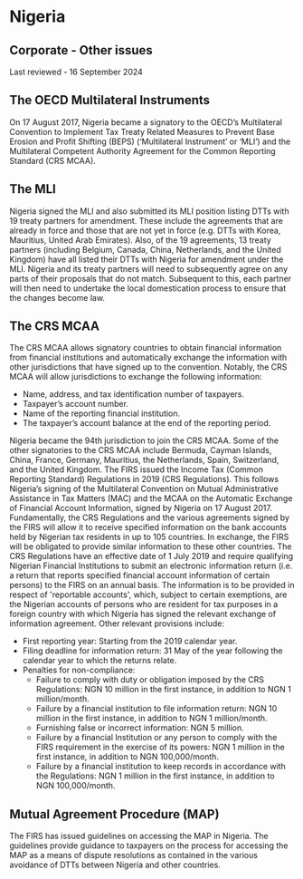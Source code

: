 # Nigeria
## Corporate - Other issues
Last reviewed - 16 September 2024
## The OECD Multilateral Instruments
On 17 August 2017, Nigeria became a signatory to the OECD’s Multilateral Convention to Implement Tax Treaty Related Measures to Prevent Base Erosion and Profit Shifting (BEPS) (‘Multilateral Instrument’ or ‘MLI’) and the Multilateral Competent Authority Agreement for the Common Reporting Standard (CRS MCAA).
## The MLI
Nigeria signed the MLI and also submitted its MLI position listing DTTs with 19 treaty partners for amendment. These include the agreements that are already in force and those that are not yet in force (e.g. DTTs with Korea, Mauritius, United Arab Emirates). Also, of the 19 agreements, 13 treaty partners (including Belgium, Canada, China, Netherlands, and the United Kingdom) have all listed their DTTs with Nigeria for amendment under the MLI. Nigeria and its treaty partners will need to subsequently agree on any parts of their proposals that do not match. Subsequent to this, each partner will then need to undertake the local domestication process to ensure that the changes become law.
## The CRS MCAA
The CRS MCAA allows signatory countries to obtain financial information from financial institutions and automatically exchange the information with other jurisdictions that have signed up to the convention. Notably, the CRS MCAA will allow jurisdictions to exchange the following information:
  * Name, address, and tax identification number of taxpayers.
  * Taxpayer’s account number.
  * Name of the reporting financial institution.
  * The taxpayer’s account balance at the end of the reporting period.


Nigeria became the 94th jurisdiction to join the CRS MCAA. Some of the other signatories to the CRS MCAA include Bermuda, Cayman Islands, China, France, Germany, Mauritius, the Netherlands, Spain, Switzerland, and the United Kingdom.
The FIRS issued the Income Tax (Common Reporting Standard) Regulations in 2019 (CRS Regulations).
This follows Nigeria’s signing of the Multilateral Convention on Mutual Administrative Assistance in Tax Matters (MAC) and the MCAA on the Automatic Exchange of Financial Account Information, signed by Nigeria on 17 August 2017.
Fundamentally, the CRS Regulations and the various agreements signed by the FIRS will allow it to receive specified information on the bank accounts held by Nigerian tax residents in up to 105 countries. In exchange, the FIRS will be obligated to provide similar information to these other countries. 
The CRS Regulations have an effective date of 1 July 2019 and require qualifying Nigerian Financial Institutions to submit an electronic information return (i.e. a return that reports specified financial account information of certain persons) to the FIRS on an annual basis. 
The information is to be provided in respect of 'reportable accounts', which, subject to certain exemptions, are the Nigerian accounts of persons who are resident for tax purposes in a foreign country with which Nigeria has signed the relevant exchange of information agreement.
Other relevant provisions include:
  * First reporting year: Starting from the 2019 calendar year.
  * Filing deadline for information return: 31 May of the year following the calendar year to which the returns relate.
  * Penalties for non-compliance: 
    * Failure to comply with duty or obligation imposed by the CRS Regulations: NGN 10 million in the first instance, in addition to NGN 1 million/month.
    * Failure by a financial institution to file information return: NGN 10 million in the first instance, in addition to NGN 1 million/month.
    * Furnishing false or incorrect information: NGN 5 million.
    * Failure by a financial Institution or any person to comply with the FIRS requirement in the exercise of its powers: NGN 1 million in the first instance, in addition to NGN 100,000/month.
    * Failure by a financial institution to keep records in accordance with the Regulations: NGN 1 million in the first instance, in addition to NGN 100,000/month.


## Mutual Agreement Procedure (MAP)
The FIRS has issued guidelines on accessing the MAP in Nigeria. The guidelines provide guidance to taxpayers on the process for accessing the MAP as a means of dispute resolutions as contained in the various avoidance of DTTs between Nigeria and other countries.
